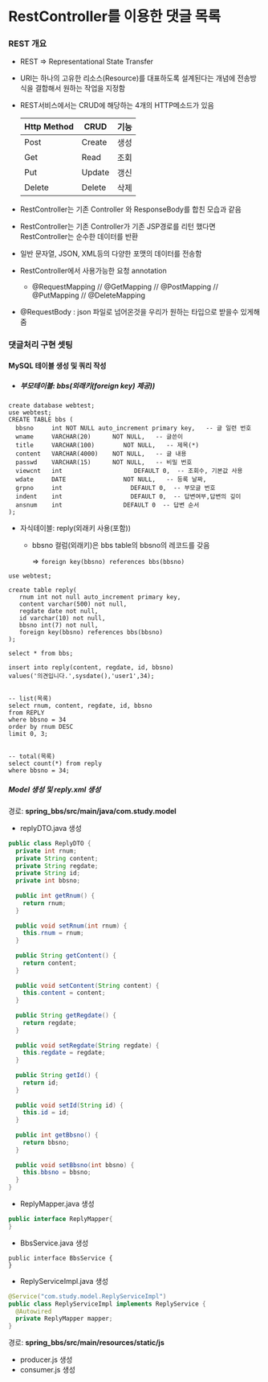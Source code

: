 # RestController를 이용한 댓글 목록

### REST 개요

- REST => Representational State Transfer

- URI는 하나의  고유한 리소스(Resource)를 대표하도록 설계된다는 개념에 전송방식을
    결합해서 원하는 작업을 지정함

- REST서비스에서는 CRUD에 해당하는 4개의 HTTP메소드가 있음

  | Http Method | CRUD   | 기능 |
  | ----------- | ------ | ---- |
  | Post        | Create | 생성 |
  | Get         | Read   | 조회 |
  | Put         | Update | 갱신 |
  | Delete      | Delete | 삭제 |

- RestController는 기존 Controller 와 ResponseBody를 합친 모습과 같음

- RestController는 기존 Controller가 기존 JSP경로를 리턴 했다면 RestController는 순수한 데이터를 반환

- 일반 문자열, JSON, XML등의 다양한 포맷의 데이터를 전송함

- RestController에서 사용가능한 요청 annotation

  - @RequestMapping // @GetMapping // @PostMapping // @PutMapping // @DeleteMapping

- @RequestBody : json 파일로 넘어온것을 우리가 원하는 타입으로 받을수 있게해줌

  

### 댓글처리 구현 셋팅

#### MySQL 테이블 생성 및 쿼리 작성

- ##### 부모테이블: bbs(외래키(foreign key) 제공))

```mysql
create database webtest;
use webtest;
CREATE TABLE bbs ( 
  bbsno     int NOT NULL auto_increment primary key,   -- 글 일련 번호
  wname     VARCHAR(20)      NOT NULL,   -- 글쓴이 
  title     VARCHAR(100)        NOT NULL,   -- 제목(*) 
  content   VARCHAR(4000)    NOT NULL,   -- 글 내용 
  passwd    VARCHAR(15)      NOT NULL,   -- 비밀 번호 
  viewcnt   int                    DEFAULT 0,  -- 조회수, 기본값 사용 
  wdate     DATE                NOT NULL,   -- 등록 날짜,  
  grpno     int                   DEFAULT 0,  -- 부모글 번호 
  indent    int                   DEFAULT 0,  -- 답변여부,답변의 깊이
  ansnum    int                 DEFAULT 0  -- 답변 순서 
);   
```

- 자식테이블: reply(외래키 사용(포함))

  - bbsno 컬럼(외래키)은 bbs table의 bbsno의 레코드를 갖음

     => `foreign key(bbsno) references bbs(bbsno)` 

```mysql
use webtest;
 
create table reply(
   rnum int not null auto_increment primary key,
   content varchar(500) not null,
   regdate date not null,
   id varchar(10) not null,
   bbsno int(7) not null,
   foreign key(bbsno) references bbs(bbsno)
);
 
select * from bbs;
 
insert into reply(content, regdate, id, bbsno)
values('의견입니다.',sysdate(),'user1',34);
 
 
-- list(목록)
select rnum, content, regdate, id, bbsno
from REPLY
where bbsno = 34
order by rnum DESC
limit 0, 3;
 
 
-- total(목록)
select count(*) from reply
where bbsno = 34;
```

##### Model 생성 및 reply.xml 생성

경로: **spring_bbs/src/main/java/com.study.model**

- replyDTO.java 생성

```java
public class ReplyDTO {
  private int rnum;
  private String content;
  private String regdate;
  private String id;
  private int bbsno;
 
  public int getRnum() {
    return rnum;
  }
 
  public void setRnum(int rnum) {
    this.rnum = rnum;
  }
 
  public String getContent() {
    return content;
  }
 
  public void setContent(String content) {
    this.content = content;
  }
 
  public String getRegdate() {
    return regdate;
  }
 
  public void setRegdate(String regdate) {
    this.regdate = regdate;
  }
 
  public String getId() {
    return id;
  }
 
  public void setId(String id) {
    this.id = id;
  }
 
  public int getBbsno() {
    return bbsno;
  }
 
  public void setBbsno(int bbsno) {
    this.bbsno = bbsno;
  }
}
```

- ReplyMapper.java 생성

```java
public interface ReplyMapper{
}
```

- BbsService.java 생성

```
public interface BbsService {
}
```

- ReplyServiceImpl.java 생성

```java
@Service("com.study.model.ReplyServiceImpl")
public class ReplyServiceImpl implements ReplyService {
  @Autowired
  private ReplyMapper mapper;
}
```

경로: **spring_bbs/src/main/resources/static/js**

- producer.js 생성
- consumer.js 생성
